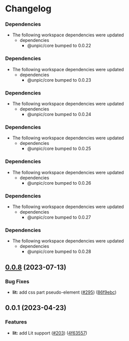 # Changelog

### Dependencies

* The following workspace dependencies were updated
  * dependencies
    * @unpic/core bumped to 0.0.22

### Dependencies

* The following workspace dependencies were updated
  * dependencies
    * @unpic/core bumped to 0.0.23

### Dependencies

* The following workspace dependencies were updated
  * dependencies
    * @unpic/core bumped to 0.0.24

### Dependencies

* The following workspace dependencies were updated
  * dependencies
    * @unpic/core bumped to 0.0.25

### Dependencies

* The following workspace dependencies were updated
  * dependencies
    * @unpic/core bumped to 0.0.26

### Dependencies

* The following workspace dependencies were updated
  * dependencies
    * @unpic/core bumped to 0.0.27

### Dependencies

* The following workspace dependencies were updated
  * dependencies
    * @unpic/core bumped to 0.0.28

## [0.0.8](https://github.com/ascorbic/unpic-img/compare/lit-v0.0.7...lit-v0.0.8) (2023-07-13)


### Bug Fixes

* **lit:** add css part pseudo-element ([#295](https://github.com/ascorbic/unpic-img/issues/295)) ([86f9ebc](https://github.com/ascorbic/unpic-img/commit/86f9ebce70bbf69b8ebadffd5c57d20cc999c9a2))

## 0.0.1 (2023-04-23)


### Features

* **lit:** add Lit support ([#203](https://github.com/ascorbic/unpic-img/issues/203)) ([4f63557](https://github.com/ascorbic/unpic-img/commit/4f63557792d3c828c283ec0e935b54b11390a443))

